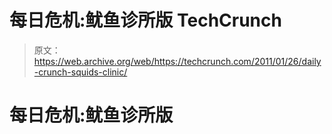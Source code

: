# 每日危机:鱿鱼诊所版 TechCrunch

> 原文：<https://web.archive.org/web/https://techcrunch.com/2011/01/26/daily-crunch-squids-clinic/>

# 每日危机:鱿鱼诊所版